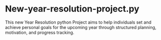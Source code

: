 # New-year-resolution-project.py
This new Year Resolution python Project aims to help individuals set and achieve personal goals for the upcoming year through structured planning, motivation, and progress tracking.

